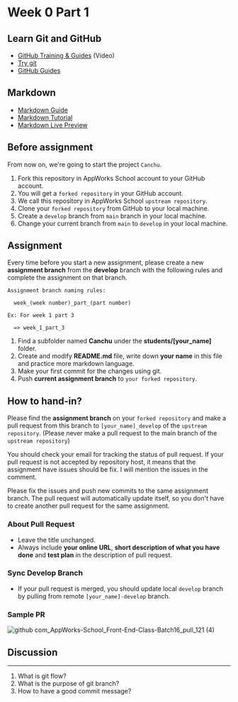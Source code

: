 # Week 0 Part 1

## Learn Git and GitHub

- [GitHub Training & Guides](https://www.youtube.com/watch?v=FyfwLX4HAxM&list=PLg7s6cbtAD15G8lNyoaYDuKZSKyJrgwB-&index=1) (Video)
- [Try git](https://try.github.io)
- [GitHub Guides](https://guides.github.com)

## Markdown

- [Markdown Guide](https://www.markdownguide.org/getting-started/)
- [Markdown Tutorial](https://www.markdowntutorial.com/)
- [Markdown Live Preview](https://markdownlivepreview.com/)

## Before assignment

From now on, we're going to start the project `Canchu`.

1. Fork this repository in AppWorks School account to your GitHub account.
2. You will get a `forked repository` in your GitHub account.
3. We call this repository in AppWorks School `upstream repository`.
4. Clone your `forked repository` from GitHub to your local machine.
5. Create a `develop` branch from `main` branch in your local machine.
6. Change your current branch from `main` to `develop` in your local machine.

## Assignment

Every time before you start a new assignment, please create a new **assignment branch** from the **develop** branch with the following rules and complete the assignment on that branch.

```
Assignment branch naming rules:

  week_(week number)_part_(part number)

Ex: For week 1 part 3

  => week_1_part_3
```

1. Find a subfolder named **Canchu** under the **students/[your_name]** folder.
2. Create and modify **README.md** file, write down **your name** in this file and practice more markdown language.
3. Make your first commit for the changes using git.
4. Push **current assignment branch** to `your forked repository`.

## How to hand-in?

Please find the **assignment branch** on your `forked repository` and make a pull request from this branch to `[your_name]_develop` of the `upstream repository`. (Please never make a pull request to the main branch of the `upstream repository`)

You should check your email for tracking the status of pull request. If your pull request is not accepted by repository host, it means that the assignment have issues should be fix. I will mention the issues in the comment.

Please fix the issues and push new commits to the same assignment branch. The pull request will automatically update itself, so you don't have to create another pull request for the same assignment.

### About Pull Request

- Leave the title unchanged.
- Always include **your online URL**, **short description of what you have done** and **test plan** in the description of pull request.

### Sync Develop Branch

- If your pull request is merged, you should update local `develop` branch by pulling from remote `[your_name]-develop` branch.

### Sample PR

![github com_AppWorks-School_Front-End-Class-Batch16_pull_121 (4)](https://user-images.githubusercontent.com/11663276/173797630-58573dba-d62b-40ea-905e-ea3331e96f59.png)



## Discussion
----
1. What is git flow?
2. What is the purpose of git branch?
3. How to have a good commit message?